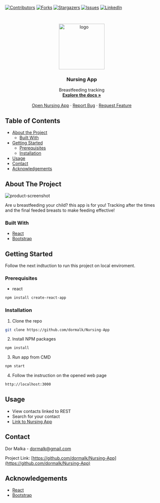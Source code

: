 <!--
*** Thanks for checking out this README Template. If you have a suggestion that would
*** make this better, please fork the repo and create a pull request or simply open
*** an issue with the tag "enhancement".
*** Thanks again! Now go create something AMAZING! :D
***
***
***
*** To avoid retyping too much info. Do a search and replace for the following:
*** github_username, repo, twitter_handle, email
-->





<!-- PROJECT SHIELDS -->
<!--
*** I'm using markdown "reference style" links for readability.
*** Reference links are enclosed in brackets [ ] instead of parentheses ( ).
*** See the bottom of this document for the declaration of the reference variables
*** for contributors-url, forks-url, etc. This is an optional, concise syntax you may use.
*** https://www.markdownguide.org/basic-syntax/#reference-style-links
-->
[![Contributors][contributors-shield]][contributors-url]
[![Forks][forks-shield]][forks-url]
[![Stargazers][stars-shield]][stars-url]
[![Issues][issues-shield]][issues-url]
[![LinkedIn][linkedin-shield]][linkedin-url]
<!--[![MIT License][license-shield]][license-url]-->



<!-- PROJECT LOGO -->
<br />
<p align="center">
  <a href="https://github.com/dormalk/Nursing-App">
    <img src="https://robohash.org/2" alt="logo" width="150" height="150"/>
  </a>

  <h3 align="center">Nursing App</h3>

  <p align="center">
    Breastfeeding tracking 
    <br />
    <a href="https://github.com/dormalk/Nursing-App"><strong>Explore the docs »</strong></a>
    <br />
    <br />
    <a href="https://young-fjord-54178.herokuapp.com/" target="_blank">Open Nursing App</a>
    ·
    <a href="https://github.com/dormalk/Nursing-App/issues">Report Bug</a>
    ·
    <a href="https://github.com/dormalk/Nursing-App/issues">Request Feature</a>
  </p>
</p>



<!-- TABLE OF CONTENTS -->
## Table of Contents

* [About the Project](#about-the-project)
  * [Built With](#built-with)
* [Getting Started](#getting-started)
  * [Prerequisites](#prerequisites)
  * [Installation](#installation)
* [Usage](#usage)
* [Contact](#contact)
* [Acknowledgements](#acknowledgements)
<!--* [Contributing](#contributing)
* [Roadmap](#roadmap)
* [License](#license)-->



<!-- ABOUT THE PROJECT -->
## About The Project

![product-screenshot][product-screenshot1]


Are u breastfeeding your child? this app is for you!
Tracking after the times and the final feeded breasts to make feeding effective!

### Built With

  * [React](https://reactjs.org/)
  * [Bootstrap](https://getbootstrap.com/)



<!-- GETTING STARTED -->
## Getting Started

Follow the next indtuction to run this project on local enviroment.
### Prerequisites

* react
```sh
npm install create-react-app
```

### Installation
 
1. Clone the repo
```sh
git clone https://github.com/dormalk/Nursing-App
```
2. Install NPM packages
```sh
npm install
```
3. Run app from CMD
```sh
npm start
```
4. Follow the instruction on the opened web page
```sh
http://localhost:3000
```

<!-- USAGE EXAMPLES -->
## Usage
  - View contacts linked to REST
  - Search for your contact 
  - <a href="https://young-fjord-54178.herokuapp.com/" target="_blank">Link to Nursing App</a>
<!--_For more examples, please refer to the [Documentation](https://example.com)_-->



<!-- ROADMAP -->
<!--## Roadmap

See the [open issues](https://github.com/dormalk/Nursing-App/issues) for a list of proposed features (and known issues).



CONTRIBUTING
## Contributing

Contributions are what make the open source community such an amazing place to be learn, inspire, and create. Any contributions you make are **greatly appreciated**.

1. Fork the Project
2. Create your Feature Branch (`git checkout -b feature/AmazingFeature`)
3. Commit your Changes (`git commit -m 'Add some AmazingFeature'`)
4. Push to the Branch (`git push origin feature/AmazingFeature`)
5. Open a Pull Request

-->

<!-- LICENSE
## License

Distributed under the MIT License. See `LICENSE` for more information.

-->

<!-- CONTACT -->
## Contact

Dor Malka - [dormalk@gmail.com](mailto:dormalk@gmail.com)

Project Link: [https://github.com/dormalk/Nursing-App](https://github.com/dormalk/Nursing-App)



<!-- ACKNOWLEDGEMENTS -->
## Acknowledgements

  * [React](https://reactjs.org/)
  * [Bootstrap](https://getbootstrap.com/)





<!-- MARKDOWN LINKS & IMAGES -->
<!-- https://www.markdownguide.org/basic-syntax/#reference-style-links -->
[contributors-shield]: https://img.shields.io/github/contributors/dormalk/Nursing-App.svg?style=flat-square
[contributors-url]: https://github.com/dormalk/Nursing-App/graphs/contributors
[forks-shield]: https://img.shields.io/github/forks/dormalk/Nursing-App.svg?style=flat-square
[forks-url]: https://github.com/dormalk/Nursing-App/network/members
[stars-shield]: https://img.shields.io/github/stars/dormalk/Nursing-App.svg?style=flat-square
[stars-url]: https://github.com/dormalk/Nursing-App/stargazers
[issues-shield]: https://img.shields.io/github/issues/dormalk/Nursing-App.svg?style=flat-square
[issues-url]: https://github.com/dormalk/Nursing-App/issues
[license-shield]: https://img.shields.io/github/license/dormalk/Nursing-App.svg?style=flat-square
[license-url]: https://github.com/dormalk/Nursing-App/blob/master/LICENSE.txt
[linkedin-shield]: https://img.shields.io/badge/-LinkedIn-black.svg?style=flat-square&logo=linkedin&colorB=555
[linkedin-url]: https://www.linkedin.com/in/dor-malka-444b94116/
[product-screenshot1]: https://i.imgur.com/gIoceuD.png

